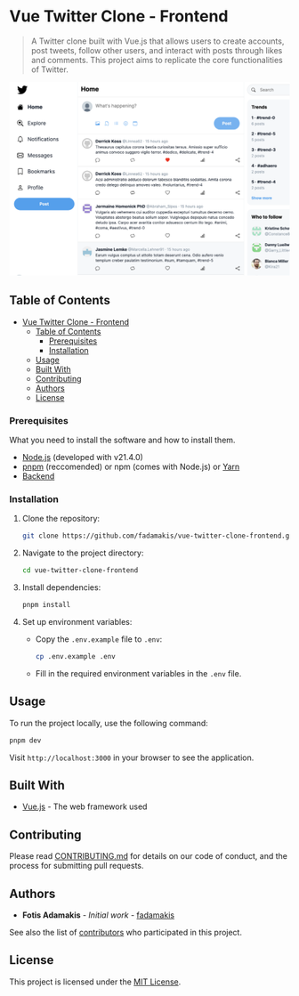 # Vue Twitter Clone - Frontend

> A Twitter clone built with Vue.js that allows users to create accounts, post tweets, follow other users, and interact with posts through likes and comments. This project aims to replicate the core functionalities of Twitter.

![Screenshot of the project](uploads/screenshot.png)

## Table of Contents

- [Vue Twitter Clone - Frontend](#vue-twitter-clone---frontend)
  - [Table of Contents](#table-of-contents)
    - [Prerequisites](#prerequisites)
    - [Installation](#installation)
  - [Usage](#usage)
  - [Built With](#built-with)
  - [Contributing](#contributing)
  - [Authors](#authors)
  - [License](#license)


### Prerequisites

What you need to install the software and how to install them.

- [Node.js](https://nodejs.org/) (developed with v21.4.0)
- [pnpm](https://pnpm.io/) (reccomended) or npm (comes with Node.js) or [Yarn](https://yarnpkg.com/)
- [Backend](https://github.com/fadamakis/vue-twitter-clone-backend)


### Installation

1. Clone the repository:

   ```bash
   git clone https://github.com/fadamakis/vue-twitter-clone-frontend.git
   ```

2. Navigate to the project directory:

   ```bash
   cd vue-twitter-clone-frontend
   ```

3. Install dependencies:

   ```bash
   pnpm install
   ```

4. Set up environment variables:

   - Copy the `.env.example` file to `.env`:

     ```bash
     cp .env.example .env
     ```

   - Fill in the required environment variables in the `.env` file.

## Usage

To run the project locally, use the following command:

```bash
pnpm dev
```

Visit `http://localhost:3000` in your browser to see the application.


## Built With

- [Vue.js](https://vuejs.org/) - The web framework used

## Contributing

Please read [CONTRIBUTING.md](CONTRIBUTING.md) for details on our code of conduct, and the process for submitting pull requests.


## Authors

- **Fotis Adamakis** - *Initial work* - [fadamakis](https://github.com/fadamakis)

See also the list of [contributors](https://github.com/fadamakis/vue-twitter-clone-frontend/contributors) who participated in this project.

## License

This project is licensed under the [MIT License](https://opensource.org/license/MIT).